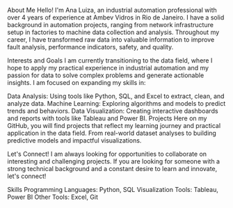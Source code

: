 About Me
Hello! I'm Ana Luiza, an industrial automation professional with over 4 years of experience at Ambev Vidros in Rio de Janeiro. I have a solid background in automation projects, ranging from network infrastructure setup in factories to machine data collection and analysis. Throughout my career, I have transformed raw data into valuable information to improve fault analysis, performance indicators, safety, and quality.

Interests and Goals
I am currently transitioning to the data field, where I hope to apply my practical experience in industrial automation and my passion for data to solve complex problems and generate actionable insights. I am focused on expanding my skills in:

Data Analysis: Using tools like Python, SQL, and Excel to extract, clean, and analyze data.
Machine Learning: Exploring algorithms and models to predict trends and behaviors.
Data Visualization: Creating interactive dashboards and reports with tools like Tableau and Power BI.
Projects
Here on my GitHub, you will find projects that reflect my learning journey and practical application in the data field. From real-world dataset analyses to building predictive models and impactful visualizations.

Let's Connect!
I am always looking for opportunities to collaborate on interesting and challenging projects. If you are looking for someone with a strong technical background and a constant desire to learn and innovate, let's connect!

Skills
Programming Languages: Python, SQL
Visualization Tools: Tableau, Power BI
Other Tools: Excel, Git
